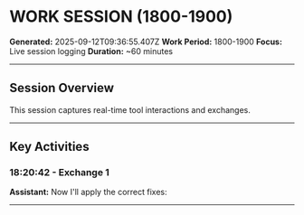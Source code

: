 # WORK SESSION (1800-1900)

**Generated:** 2025-09-12T09:36:55.407Z
**Work Period:** 1800-1900
**Focus:** Live session logging
**Duration:** ~60 minutes

---

## Session Overview

This session captures real-time tool interactions and exchanges.

---

## Key Activities

### 18:20:42 - Exchange 1

**Assistant:** Now I'll apply the correct fixes:

---

